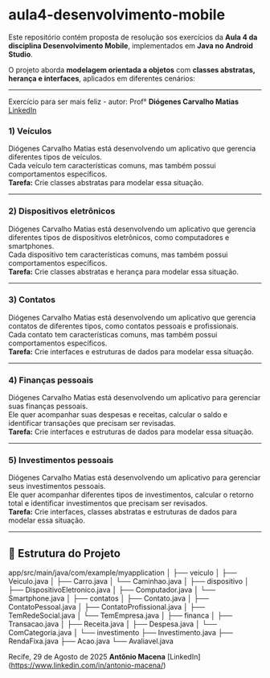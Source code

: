 # aula4-desenvolvimento-mobile

Este repositório contém proposta de resolução sos exercícios da **Aula 4 da disciplina Desenvolvimento Mobile**, implementados em **Java no Android Studio**.  

O projeto aborda **modelagem orientada a objetos** com **classes abstratas, herança e interfaces**, aplicados em diferentes cenários:


---
Exercício para ser mais feliz - autor: Prof° **Diógenes Carvalho Matias** [LinkedIn](https://www.linkedin.com/in/di%C3%B3genes-carvalho-matias-46a16825/)

### 1) Veículos  
Diógenes Carvalho Matias está desenvolvendo um aplicativo que gerencia diferentes tipos de veículos.  
Cada veículo tem características comuns, mas também possui comportamentos específicos.  
**Tarefa:** Crie classes abstratas para modelar essa situação.

---

### 2) Dispositivos eletrônicos  
Diógenes Carvalho Matias está desenvolvendo um aplicativo que gerencia diferentes tipos de dispositivos eletrônicos, como computadores e smartphones.  
Cada dispositivo tem características comuns, mas também possui comportamentos específicos.  
**Tarefa:** Crie classes abstratas e herança para modelar essa situação.

---

### 3) Contatos  
Diógenes Carvalho Matias está desenvolvendo um aplicativo que gerencia contatos de diferentes tipos, como contatos pessoais e profissionais.  
Cada contato tem características comuns, mas também possui comportamentos específicos.  
**Tarefa:** Crie interfaces e estruturas de dados para modelar essa situação.

---

### 4) Finanças pessoais  
Diógenes Carvalho Matias está desenvolvendo um aplicativo para gerenciar suas finanças pessoais.  
Ele quer acompanhar suas despesas e receitas, calcular o saldo e identificar transações que precisam ser revisadas.  
**Tarefa:** Crie interfaces e estruturas de dados para modelar essa situação.

---

### 5) Investimentos pessoais  
Diógenes Carvalho Matias está desenvolvendo um aplicativo para gerenciar seus investimentos pessoais.  
Ele quer acompanhar diferentes tipos de investimentos, calcular o retorno total e identificar investimentos que precisam ser revisados.  
**Tarefa:** Crie interfaces, classes abstratas e estruturas de dados para modelar essa situação.

---

## 📂 Estrutura do Projeto

app/src/main/java/com/example/myapplication
│
├── veiculo
│ ├── Veiculo.java
│ ├── Carro.java
│ └── Caminhao.java
│
├── dispositivo
│ ├── DispositivoEletronico.java
│ ├── Computador.java
│ └── Smartphone.java
│
├── contatos
│ ├── Contato.java
│ ├── ContatoPessoal.java
│ ├── ContatoProfissional.java
│ ├── TemRedeSocial.java
│ └── TemEmpresa.java
│
├── financa
│ ├── Transacao.java
│ ├── Receita.java
│ ├── Despesa.java
│ └── ComCategoria.java
│
└── investimento
├── Investimento.java
├── RendaFixa.java
├── Acao.java
└── Avaliavel.java

Recife, 29 de Agosto de 2025
**Antônio Macena** [LinkedIn] (https://www.linkedin.com/in/antonio-macena/)